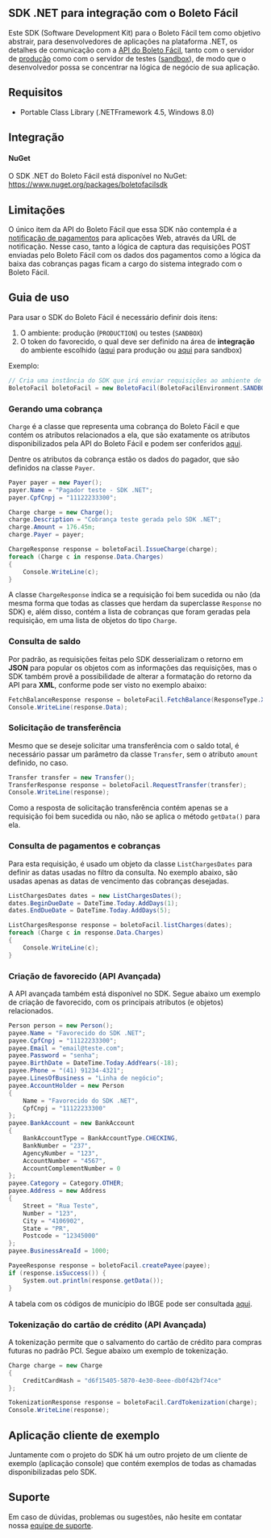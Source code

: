 ## SDK .NET para integração com o Boleto Fácil

Este SDK (Software Development Kit) para o Boleto Fácil tem como objetivo abstrair, para desenvolvedores de aplicações na plataforma .NET, os detalhes de comunicação com a [API do Boleto Fácil](https://www.boletobancario.com/boletofacil/integration/integration.html), tanto com o servidor de [produção](https://www.boletobancario.com/boletofacil/) como com o servidor de testes ([sandbox](https://sandbox.boletobancario.com/boletofacil/)), de modo que o desenvolvedor possa se concentrar na lógica de negócio de sua aplicação.

## Requisitos

* Portable Class Library (.NETFramework 4.5, Windows 8.0)

## Integração

#### NuGet

O SDK .NET do Boleto Fácil está disponível no NuGet: https://www.nuget.org/packages/boletofacilsdk

## Limitações

O único item da API do Boleto Fácil que essa SDK não contempla é a [notificação de pagamentos](https://www.boletobancario.com/boletofacil/integration/integration.html#notificacao) para aplicações Web, através da URL de notificação. Nesse caso, tanto a lógica de captura das requisições POST enviadas pelo Boleto Fácil com os dados dos pagamentos como a lógica da baixa das cobranças pagas ficam a cargo do sistema integrado com o Boleto Fácil.

## Guia de uso

Para usar o SDK do Boleto Fácil é necessário definir dois itens:

1. O ambiente: produção (`PRODUCTION`) ou testes (`SANDBOX`)
2. O token do favorecido, o qual deve ser definido na área de **integração** do ambiente escolhido ([aqui](https://www.boletobancario.com/boletofacil/integration/integration.html#token) para produção ou [aqui](https://sandbox.boletobancario.com/boletofacil/integration/integration.html#token) para sandbox)

Exemplo:
```c#
// Cria uma instância do SDK que irá enviar requisições ao ambiente de testes do Boleto Fácil (Sandbox)
BoletoFacil boletoFacil = new BoletoFacil(BoletoFacilEnvironment.SANDBOX, "XYZ12345"); // XYZ12345 is the API key
```

### Gerando uma cobrança

`Charge` é a classe que representa uma cobrança do Boleto Fácil e que contém os atributos relacionados a ela, que 
são exatamente os atributos disponibilizados pela API do Boleto Fácil e podem ser conferidos [aqui](https://www.boletobancario.com/boletofacil/integration/integration.html#cobrancas). 

Dentre os atributos da cobrança estão os dados do pagador, que são definidos na classe `Payer`.

```c#
Payer payer = new Payer();
payer.Name = "Pagador teste - SDK .NET";
payer.CpfCnpj = "11122233300";

Charge charge = new Charge();
charge.Description = "Cobrança teste gerada pelo SDK .NET";
charge.Amount = 176.45m;
charge.Payer = payer;

ChargeResponse response = boletoFacil.IssueCharge(charge);
foreach (Charge c in response.Data.Charges)
{
    Console.WriteLine(c);
}
```

A classe `ChargeResponse` indica se a requisição foi bem sucedida ou não (da mesma forma que todas as classes que herdam da superclasse `Response` no SDK) e, além disso, contém a lista de cobranças que foram geradas pela requisição, em uma lista de objetos do tipo `Charge`.


### Consulta de saldo

Por padrão, as requisições feitas pelo SDK desserializam o retorno em **JSON** para popular os objetos com as informações das requisições, mas o SDK também provê a possibilidade de alterar a formatação do retorno da API para **XML**, conforme pode ser visto no exemplo abaixo:

```c#
FetchBalanceResponse response = boletoFacil.FetchBalance(ResponseType.XML);
Console.WriteLine(response.Data);
```


### Solicitação de transferência

Mesmo que se deseje solicitar uma transferência com o saldo total, é necessário passar um parâmetro da classe `Transfer`, sem o atributo `amount` definido, no caso.

```c#
Transfer transfer = new Transfer();
TransferResponse response = boletoFacil.RequestTransfer(transfer);
Console.WriteLine(response);
```

Como a resposta de solicitação transferência contém apenas se a requisição foi bem sucedida ou não, não se aplica o método `getData()` para ela.


### Consulta de pagamentos e cobranças

Para esta requisição, é usado um objeto da classe `ListChargesDates` para definir as datas usadas no filtro da consulta. No exemplo abaixo, são usadas apenas as datas de vencimento das cobranças desejadas.

```c#
ListChargesDates dates = new ListChargesDates();
dates.BeginDueDate = DateTime.Today.AddDays(1);
dates.EndDueDate = DateTime.Today.AddDays(5);

ListChargesResponse response = boletoFacil.listCharges(dates);
foreach (Charge c in response.Data.Charges)
{
    Console.WriteLine(c);
}
```


### Criação de favorecido (API Avançada)

A API avançada também está disponível no SDK. Segue abaixo um exemplo de criação de favorecido, com os principais atributos (e objetos) relacionados.

```c#
Person person = new Person();
payee.Name = "Favorecido do SDK .NET";
payee.CpfCnpj = "11122233300";
payee.Email = "email@teste.com";
payee.Password = "senha";
payee.BirthDate = DateTime.Today.AddYears(-18);
payee.Phone = "(41) 91234-4321";
payee.LinesOfBusiness = "Linha de negócio";
payee.AccountHolder = new Person 
{ 
	Name = "Favorecido do SDK .NET", 
	CpfCnpj = "11122233300" 
};
payee.BankAccount = new BankAccount
{
	BankAccountType = BankAccountType.CHECKING,
    BankNumber = "237",
    AgencyNumber = "123",
    AccountNumber = "4567",
    AccountComplementNumber = 0
};
payee.Category = Category.OTHER;
payee.Address = new Address
{
    Street = "Rua Teste",
    Number = "123",
    City = "4106902",
    State = "PR",
    Postcode = "12345000"
};
payee.BusinessAreaId = 1000;

PayeeResponse response = boletoFacil.createPayee(payee);
if (response.isSuccess()) {
	System.out.println(response.getData());
}
```

A tabela com os códigos de município do IBGE pode ser consultada [aqui](http://www.ibge.gov.br/home/geociencias/areaterritorial/area.shtm).

### Tokenização do cartão de crédito (API Avançada)

A tokenização permite que o salvamento do cartão de crédito para compras futuras no padrão PCI. Segue abaixo um exemplo de tokenização. 

```c#
Charge charge = new Charge
{
    CreditCardHash = "d6f15405-5870-4e30-8eee-db0f42bf74ce"
};

TokenizationResponse response = boletoFacil.CardTokenization(charge);
Console.WriteLine(response);
```



## Aplicação cliente de exemplo

Juntamente com o projeto do SDK há um outro projeto de um cliente de exemplo (aplicação console) que contém exemplos de todas as chamadas disponibilizadas pelo SDK.


## Suporte

Em caso de dúvidas, problemas ou sugestões, não hesite em contatar nossa [equipe de suporte](mailto:suporte@boletobancario.com).



